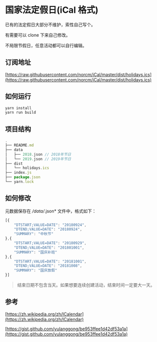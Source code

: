 # 国家法定假日(iCal 格式)

已有的法定假日大部分不维护，索性自己写个。

有需要可以 clone 下来自己修改。

不局限节假日，任意活动都可以自行编辑。

## 订阅地址

[https://raw.githubusercontent.com/norcm/iCal/master/dist/holidays.ics](https://raw.githubusercontent.com/norcm/iCal/master/dist/holidays.ics)

## 如何运行

```js
yarn install
yarn run build
```

## 项目结构

```js
.
├── README.md
├── data
│   ├── 2018.json // 2018年节日
│   └── 2019.json // 2019年节日
├── dist
│   └── holidays.ics
├── index.js
├── package.json
└── yarn.lock
```

## 如何修改

元数据保存在 */data/*.json* 文件中，格式如下：

```js
[{
    "DTSTART;VALUE=DATE": "20180924",
    "DTEND;VALUE=DATE": "20180924",
    "SUMMARY": "中秋节"
},{
    "DTSTART;VALUE=DATE": "20180929",
    "DTEND;VALUE=DATE": "201801001",
    "SUMMARY": "国庆补班"
},{
    "DTSTART;VALUE=DATE": "20181001",
    "DTEND;VALUE=DATE": "20181008",
    "SUMMARY": "国庆放假"
}]
```

> 结束日期不包含当天。如果想要连续创建活动，结束时间一定要大一天。

## 参考

[https://zh.wikipedia.org/zh/ICalendar](https://zh.wikipedia.org/zh/ICalendar)

[https://gist.github.com/yulanggong/be953ffee1d42df53a1a](https://gist.github.com/yulanggong/be953ffee1d42df53a1a)